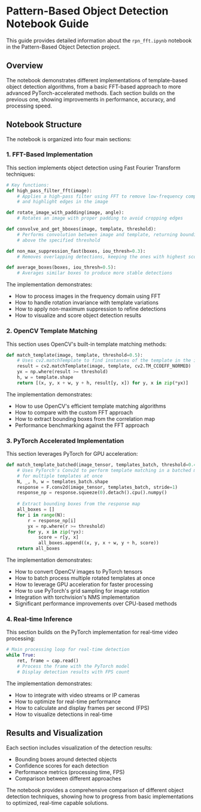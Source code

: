# Pattern-Based Object Detection Notebook Guide

This guide provides detailed information about the `rpn_fft.ipynb` notebook in the Pattern-Based Object Detection project.

## Overview

The notebook demonstrates different implementations of template-based object detection algorithms, from a basic FFT-based approach to more advanced PyTorch-accelerated methods. Each section builds on the previous one, showing improvements in performance, accuracy, and processing speed.

## Notebook Structure

The notebook is organized into four main sections:

### 1. FFT-Based Implementation

This section implements object detection using Fast Fourier Transform techniques:

```python
# Key functions:
def high_pass_filter_fft(image):
    # Applies a high-pass filter using FFT to remove low-frequency components
    # and highlight edges in the image

def rotate_image_with_padding(image, angle):
    # Rotates an image with proper padding to avoid cropping edges

def convolve_and_get_bboxes(image, template, threshold):
    # Performs convolution between image and template, returning bounding boxes
    # above the specified threshold

def non_max_suppression_fast(boxes, iou_thresh=0.3):
    # Removes overlapping detections, keeping the ones with highest scores

def average_boxes(boxes, iou_thresh=0.5):
    # Averages similar boxes to produce more stable detections
```

The implementation demonstrates:
- How to process images in the frequency domain using FFT
- How to handle rotation invariance with template variations
- How to apply non-maximum suppression to refine detections
- How to visualize and score object detection results

### 2. OpenCV Template Matching

This section uses OpenCV's built-in template matching methods:

```python
def match_template(image, template, threshold=0.5):
    # Uses cv2.matchTemplate to find instances of the template in the image
    result = cv2.matchTemplate(image, template, cv2.TM_CCOEFF_NORMED)
    yx = np.where(result >= threshold)
    h, w = template.shape
    return [(x, y, x + w, y + h, result[y, x]) for y, x in zip(*yx)]
```

The implementation demonstrates:
- How to use OpenCV's efficient template matching algorithms
- How to compare with the custom FFT approach
- How to extract bounding boxes from the correlation map
- Performance benchmarking against the FFT approach

### 3. PyTorch Accelerated Implementation

This section leverages PyTorch for GPU acceleration:

```python
def match_template_batched(image_tensor, templates_batch, threshold=0.48):
    # Uses PyTorch's Conv2d to perform template matching in a batched manner
    # for multiple templates at once
    N, _, h, w = templates_batch.shape
    response = F.conv2d(image_tensor, templates_batch, stride=1)
    response_np = response.squeeze(0).detach().cpu().numpy()
    
    # Extract bounding boxes from the response map
    all_boxes = []
    for i in range(N):
        r = response_np[i]
        yx = np.where(r >= threshold)
        for y, x in zip(*yx):
            score = r[y, x]
            all_boxes.append((x, y, x + w, y + h, score))
    return all_boxes
```

The implementation demonstrates:
- How to convert OpenCV images to PyTorch tensors
- How to batch process multiple rotated templates at once
- How to leverage GPU acceleration for faster processing
- How to use PyTorch's grid sampling for image rotation
- Integration with torchvision's NMS implementation
- Significant performance improvements over CPU-based methods

### 4. Real-time Inference

This section builds on the PyTorch implementation for real-time video processing:

```python
# Main processing loop for real-time detection
while True:
    ret, frame = cap.read()
    # Process the frame with the PyTorch model
    # Display detection results with FPS count
```

The implementation demonstrates:
- How to integrate with video streams or IP cameras
- How to optimize for real-time performance
- How to calculate and display frames per second (FPS)
- How to visualize detections in real-time

## Results and Visualization

Each section includes visualization of the detection results:
- Bounding boxes around detected objects
- Confidence scores for each detection
- Performance metrics (processing time, FPS)
- Comparison between different approaches

The notebook provides a comprehensive comparison of different object detection techniques, showing how to progress from basic implementations to optimized, real-time capable solutions.
